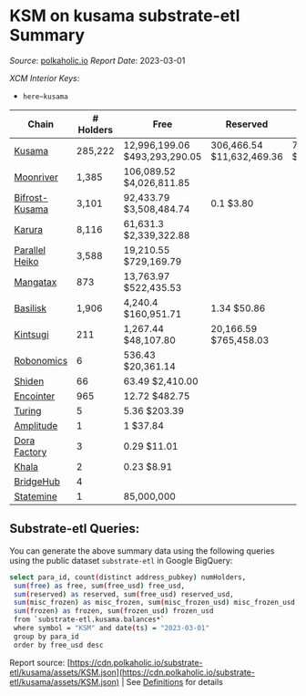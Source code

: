 # KSM on kusama substrate-etl Summary

_Source_: [polkaholic.io](https://polkaholic.io) *Report Date*: 2023-03-01


*XCM Interior Keys*:
* `here~kusama`


| Chain | # Holders | Free | Reserved | Misc Frozen | Frozen | Price | AssetID |
| ----- | --------- | ---- | -------- | ----------- | ------ | ----- | ------- |
| [Kusama](/kusama/0-kusama) | 285,222 | 12,996,199.06 $493,293,290.05 | 306,466.54 $11,632,469.36 | 7,768,891.24  $294,881,750.07 | 7,418,943.37 $281,598,871.03 | $37.96 | `{"Token":"KSM"}` |
| [Moonriver](/kusama/2023-moonriver) | 1,385 | 106,089.52 $4,026,811.85 |   |    |   | $37.96 | `{"Token":"42259045809535163221576417993425387648"}` |
| [Bifrost-Kusama](/kusama/2001-bifrost-ksm) | 3,101 | 92,433.79 $3,508,484.74 | 0.1 $3.80 |    |   | $37.96 | `{"Token":"KSM"}` |
| [Karura](/kusama/2000-karura) | 8,116 | 61,631.3 $2,339,322.88 |   |    |   | $37.96 | `{"Token":"KSM"}` |
| [Parallel Heiko](/kusama/2085-parallel-heiko) | 3,588 | 19,210.55 $729,169.79 |   |    |   | $37.96 | `{"Token":"100"}` |
| [Mangatax](/kusama/2110-mangatax) | 873 | 13,763.97 $522,435.53 |   |    |   | $37.96 | `{"Token":"4"}` |
| [Basilisk](/kusama/2090-basilisk) | 1,906 | 4,240.4 $160,951.71 | 1.34 $50.86 |    |   | $37.96 | `{"Token":"1"}` |
| [Kintsugi](/kusama/2092-kintsugi) | 211 | 1,267.44 $48,107.80 | 20,166.59 $765,458.03 |    |   | $37.96 | `{"Token":"KSM"}` |
| [Robonomics](/kusama/2048-robonomics) | 6 | 536.43 $20,361.14 |   |    |   | $37.96 | `{"Token":"4294967295"}` |
| [Shiden](/kusama/2007-shiden) | 66 | 63.49 $2,410.00 |   |    |   | $37.96 | `{"Token":"340282366920938463463374607431768211455"}` |
| [Encointer](/kusama/1001-encointer) | 965 | 12.72 $482.75 |   |    |   | $37.96 | `{"Token":"KSM"}` |
| [Turing](/kusama/2114-turing) | 5 | 5.36 $203.39 |   |    |   | $37.96 | `{"Token":"1"}` |
| [Amplitude](/kusama/2124-amplitude) | 1 | 1 $37.84 |   |    |   | $37.96 | `{"XCM":"KSM"}` |
| [Dora Factory](/kusama/2115-dorafactory) | 3 | 0.29 $11.01 |   |    |   | $37.96 | `{"Token":"KSM"}` |
| [Khala](/kusama/2004-khala) | 2 | 0.23 $8.91 |   |    |   | $37.96 | `{"Token":"0"}` |
| [BridgeHub](/kusama/1002-bridgehub) | 4 |   |   |    |   |  | `{"Token":"KSM"}` |
| [Statemine](/kusama/1000-statemine) | 1 | 85,000,000  |   |    |   |  | `{"Token":"1234"}` |

## Substrate-etl Queries:
You can generate the above summary data using the following queries using the public dataset `substrate-etl` in Google BigQuery:
```bash
select para_id, count(distinct address_pubkey) numHolders, 
 sum(free) as free, sum(free_usd) free_usd,
 sum(reserved) as reserved, sum(free_usd) reserved_usd,
 sum(misc_frozen) as misc_frozen, sum(misc_frozen_usd) misc_frozen_usd,
 sum(frozen) as frozen, sum(frozen_usd) frozen_usd
 from `substrate-etl.kusama.balances*` 
 where symbol = "KSM" and date(ts) = "2023-03-01"
 group by para_id
 order by free_usd desc
```


Report source: [https://cdn.polkaholic.io/substrate-etl/kusama/assets/KSM.json](https://cdn.polkaholic.io/substrate-etl/kusama/assets/KSM.json) | See [Definitions](/DEFINITIONS.md) for details
